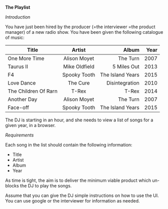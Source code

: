 **The Playlist**

_*Introduction*_

You have just been hired by the producer (=the interviewer =the product manager) of a new radio show.
You have been given the following catalogue of music:


| Title      | Artist         | Album  | Year |
| ------------- |:-------------:| -----:| ------:|
| One More Time | Alison Moyet | The Turn | 2007 |
| Taurus II | Mike Oldfield | 5 Miles Out | 2013 |
| F4 | Spooky Tooth | The Island Years | 2015 |
| Love Dance | The Cure | Disintegration | 2010 |
| The Children Of Rarn | T-Rex | T-Rex | 2014 |
| Another Day | Alison Moyet | The Turn | 2007 |
| Face-off | Spooky Tooth | The Island Years | 2015 |


The DJ is starting in an hour, and she needs to view a list of songs for a given year, in a browser.

_*Requirements*_

Each song in the list should contain the following information:
- Title
- Artist
- Album
- Year

As time is tight, the aim is to deliver the minimum viable product which un-blocks the DJ to play the songs.

Assume that you can give the DJ simple instructions on how to use the UI. You can use google or the interviewer for information as needed.
